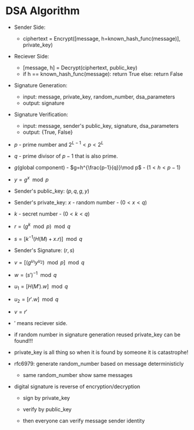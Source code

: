# DSA Algorithm

- Sender Side:
    - ciphertext = Encrypt([message, h=known_hash_func(message)], private_key)
- Reciever Side:
    - [message, h] = Decrypt(ciphertext, public_key)
    - if h == known_hash_func(message): 
        return True
      else:
        return False

- Signature Generation:
    - input: message, private_key, random_number, dsa_parameters
    - output: signature
- Signature Verification:
    - input: message, sender's public_key, signature, dsa_parameters
    - output: {True, False}

- $p$ - prime number and $2^{L-1} \lt p \lt 2^{L}$
- $q$ - prime divisor of $p-1$ that is also prime.
- $g$(global component) - $g=h^{\frac{p-1}{q}}\mod p$ - ($1 \lt h \lt p-1$)
- $y = g^x \mod p$
- Sender's public_key: $(p, q, g, y)$

- Sender's private_key: $x$ - random number - $(0 \lt x \lt q)$

- $k$ - secret number - $(0 \lt k \lt q)$
- $r = (g^k \mod p) \mod q$
- $s = [k^{-1}(H(M)+x.r)] \mod q$
- Sender's Signature: $(r, s)$

- $v = [(g^{u_1}y^{u_2}) \mod p] \mod q$
- $w = (s')^{-1} \mod q$
- $u_1 = [H(M').w] \mod q$
- $u_2 = [r'.w] \mod q$
- $v = r'$
- $'$ means reciever side.

- if random number in signature generation reused private_key can be found!!!
- private_key is all thing so when it is found by someone it is catastrophe!
- rfc6979: generate random_number based on message deterministicly
    - same random_number show same messages 

- digital signature is reverse of encryption/decryption
    - sign by private_key
    - verify by public_key
    
    - then everyone can verify message sender identity